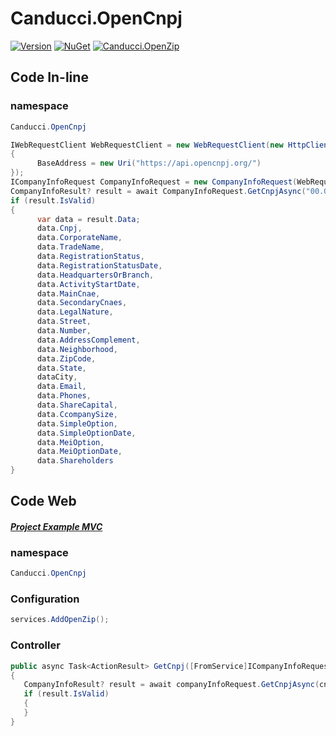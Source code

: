 # Canducci.OpenCnpj

[![Version](https://img.shields.io/nuget/v/Canducci.OpenCnpj.svg?style=plastic&label=version)](https://www.nuget.org/packages/Canducci.OpenCnpj/) [![NuGet](https://img.shields.io/nuget/dt/Canducci.OpenCnpj.svg)](https://www.nuget.org/packages/Canducci.OpenCnpj/)
[![Canducci.OpenZip](https://github.com/fulviocanducci/Canducci.OpenCnpj/actions/workflows/dotnet-desktop.yml/badge.svg)](https://github.com/fulviocanducci/Canducci.OpenCnpj/actions/workflows/dotnet-desktop.yml)

## Code In-line

### namespace 
```csharp
Canducci.OpenCnpj
```

```csharp
IWebRequestClient WebRequestClient = new WebRequestClient(new HttpClient()
{
      BaseAddress = new Uri("https://api.opencnpj.org/")
});
ICompanyInfoRequest CompanyInfoRequest = new CompanyInfoRequest(WebRequestClient);
CompanyInfoResult? result = await CompanyInfoRequest.GetCnpjAsync("00.000.000/0001-00");
if (result.IsValid)
{
      var data = result.Data;
      data.Cnpj, 
      data.CorporateName, 
      data.TradeName, 
      data.RegistrationStatus, 
      data.RegistrationStatusDate, 
      data.HeadquartersOrBranch, 
      data.ActivityStartDate, 
      data.MainCnae, 
      data.SecondaryCnaes, 
      data.LegalNature, 
      data.Street, 
      data.Number, 
      data.AddressComplement, 
      data.Neighborhood, 
      data.ZipCode, 
      data.State, 
      dataCity, 
      data.Email, 
      data.Phones, 
      data.ShareCapital, 
      data.CcompanySize, 
      data.SimpleOption, 
      data.SimpleOptionDate, 
      data.MeiOption, 
      data.MeiOptionDate, 
      data.Shareholders
}
```

## Code Web 

#### [_Project Example MVC_](https://github.com/fulviocanducci/Canducci.OpenCnpj/tree/master/WebAppOpenCnpjTest)

### namespace 
```csharp
Canducci.OpenCnpj
```

### Configuration 

```csharp
services.AddOpenZip();
```

### Controller

```csharp
public async Task<ActionResult> GetCnpj([FromService]ICompanyInfoRequest companyInfoRequest, string cnpj)
{
   CompanyInfoResult? result = await companyInfoRequest.GetCnpjAsync(cnpj);
   if (result.IsValid)
   {
   }
}
```
